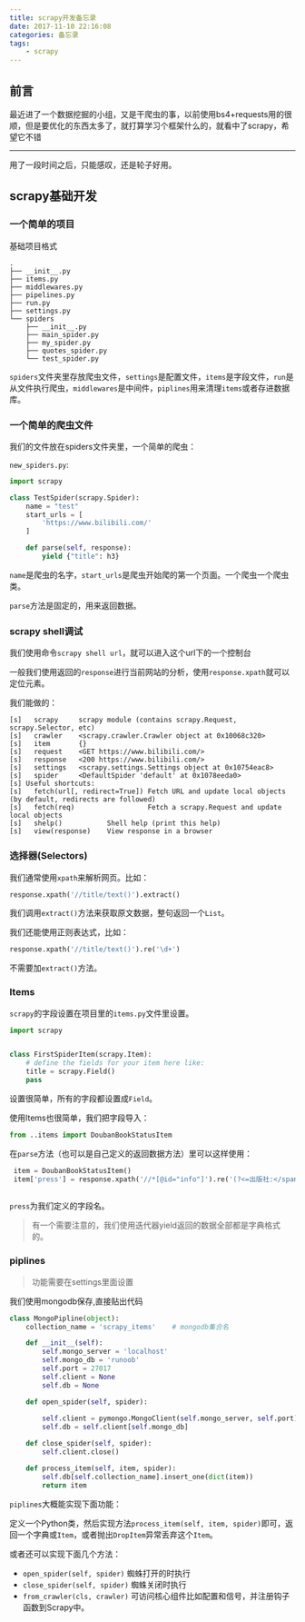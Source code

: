 ```yaml
---
title: scrapy开发备忘录
date: 2017-11-10 22:16:08
categories: 备忘录
tags:
    - scrapy
---
```

## 前言

最近进了一个数据挖掘的小组，又是干爬虫的事，以前使用bs4+requests用的很顺，但是要优化的东西太多了，就打算学习个框架什么的，就看中了scrapy，希望它不错
<!-- more -->
---

用了一段时间之后，只能感叹，还是轮子好用。

## scrapy基础开发

### 一个简单的项目

基础项目格式

```
.
├── __init__.py
├── items.py
├── middlewares.py
├── pipelines.py
├── run.py
├── settings.py
└── spiders
    ├── __init__.py
    ├── main_spider.py
    ├── my_spider.py
    ├── quotes_spider.py
    └── test_spider.py

```

`spiders`文件夹里存放爬虫文件，`settings`是配置文件，`items`是字段文件，`run`是从文件执行爬虫，`middlewares`是中间件，`piplines`用来清理`items`或者存进数据库。

### 一个简单的爬虫文件

我们的文件放在spiders文件夹里，一个简单的爬虫：

`new_spiders.py`:

```python
import scrapy

class TestSpider(scrapy.Spider):
	name = "test"
    start_urls = [
        'https://www.bilibili.com/'
    ]

    def parse(self, response):
    	yield {"title": h3}

```

`name`是爬虫的名字，`start_urls`是爬虫开始爬的第一个页面。一个爬虫一个爬虫类。

`parse`方法是固定的，用来返回数据。

### scrapy shell调试

我们使用命令`scrapy shell url`，就可以进入这个url下的一个控制台

一般我们使用返回的`response`进行当前网站的分析，使用`response.xpath`就可以定位元素。

我们能做的：

```
[s]   scrapy     scrapy module (contains scrapy.Request, scrapy.Selector, etc)
[s]   crawler    <scrapy.crawler.Crawler object at 0x10068c320>
[s]   item       {}
[s]   request    <GET https://www.bilibili.com/>
[s]   response   <200 https://www.bilibili.com/>
[s]   settings   <scrapy.settings.Settings object at 0x10754eac8>
[s]   spider     <DefaultSpider 'default' at 0x1078eeda0>
[s] Useful shortcuts:
[s]   fetch(url[, redirect=True]) Fetch URL and update local objects (by default, redirects are followed)
[s]   fetch(req)                  Fetch a scrapy.Request and update local objects 
[s]   shelp()           Shell help (print this help)
[s]   view(response)    View response in a browser
```

### 选择器(Selectors)

我们通常使用`xpath`来解析网页。比如：

```python
response.xpath('//title/text()').extract()
```

我们调用`extract()`方法来获取原文数据，整句返回一个`List`。

我们还能使用正则表达式，比如：

```python
response.xpath('//title/text()').re('\d+')
```

不需要加`extract()`方法。

### Items

`scrapy`的字段设置在项目里的`items.py`文件里设置。

```python
import scrapy


class FirstSpiderItem(scrapy.Item):
    # define the fields for your item here like:
    title = scrapy.Field()
    pass

```

设置很简单，所有的字段都设置成`Field`。

使用Items也很简单，我们把字段导入：

```python
from ..items import DoubanBookStatusItem
```

在`parse`方法（也可以是自己定义的返回数据方法）里可以这样使用：

```python
 item = DoubanBookStatusItem()
 item['press'] = response.xpath('//*[@id="info"]').re('(?<=出版社:</span> ).*?(?=<br>)')[0]    # 出版社
        
```

`press`为我们定义的字段名。

> 有一个需要注意的，我们使用迭代器yield返回的数据全部都是字典格式的。

### piplines

> 功能需要在settings里面设置

我们使用mongodb保存,直接贴出代码


```python
class MongoPipline(object):
    collection_name = 'scrapy_items'	# mongodb集合名

    def __init__(self):
        self.mongo_server = 'localhost'
        self.mongo_db = 'runoob'
        self.port = 27017
        self.client = None
        self.db = None

    def open_spider(self, spider):
        
        self.client = pymongo.MongoClient(self.mongo_server, self.port)
        self.db = self.client[self.mongo_db]

    def close_spider(self, spider):
        self.client.close()

    def process_item(self, item, spider):
        self.db[self.collection_name].insert_one(dict(item))
        return item

```

`piplines`大概能实现下面功能：

定义一个Python类，然后实现方法`process_item(self, item, spider)`即可，返回一个字典或`Item`，或者抛出`DropItem`异常丢弃这个`Item`。

或者还可以实现下面几个方法：

* `open_spider(self, spider)` 蜘蛛打开的时执行
* `close_spider(self, spider)` 蜘蛛关闭时执行
* `from_crawler(cls, crawler)` 可访问核心组件比如配置和信号，并注册钩子函数到Scrapy中。





